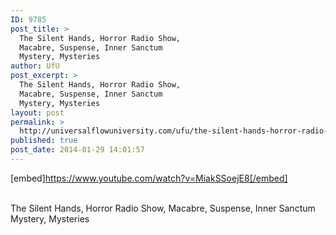 ```yaml
---
ID: 9785
post_title: >
  The Silent Hands, Horror Radio Show,
  Macabre, Suspense, Inner Sanctum
  Mystery, Mysteries
author: UfU
post_excerpt: >
  The Silent Hands, Horror Radio Show,
  Macabre, Suspense, Inner Sanctum
  Mystery, Mysteries
layout: post
permalink: >
  http://universalflowuniversity.com/ufu/the-silent-hands-horror-radio-show-macabre-suspense-inner-sanctum-mystery-mysteries/
published: true
post_date: 2014-01-29 14:01:57
---
```

[embed]https://www.youtube.com/watch?v=MiakSSoejE8[/embed]</br></br>
<p>The Silent Hands, Horror Radio Show, Macabre, Suspense, Inner Sanctum Mystery, Mysteries </p>